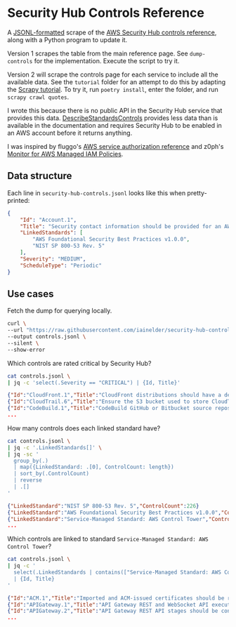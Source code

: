 # Security Hub Controls Reference

A [JSONL-formatted](https://jsonlines.org/) scrape of the [AWS Security Hub controls reference](https://docs.aws.amazon.com/securityhub/latest/userguide/securityhub-controls-reference.html), along with a Python program to update it.

Version 1 scrapes the table from the main reference page. See `dump-controls` for the implementation. Execute the script to try it.

Version 2 will scrape the controls page for each service to include all the available data. See the `tutorial` folder for an attempt to do this by adapting the [Scrapy tutorial](https://docs.scrapy.org/en/latest/intro/tutorial.html). To try it, run `poetry install`, enter the folder, and run `scrapy crawl quotes`.

I wrote this because there is no public API in the Security Hub service that provides this data. [DescribeStandardsControls](https://docs.aws.amazon.com/securityhub/1.0/APIReference/API_DescribeStandardsControls.html) provides less data than is available in the documentation and requires Security Hub to be enabled in an AWS account before it returns anything.

I was inspired by fluggo's [AWS service authorization reference](https://github.com/fluggo/aws-service-auth-reference) and z0ph's [Monitor for AWS Managed IAM Policies](https://github.com/zoph-io/MAMIP).

## Data structure

Each line in `security-hub-controls.jsonl` looks like this when pretty-printed:

```json
{
    "Id": "Account.1",
    "Title": "Security contact information should be provided for an AWS account",
    "LinkedStandards": [
        "AWS Foundational Security Best Practices v1.0.0",
        "NIST SP 800-53 Rev. 5"
    ],
    "Severity": "MEDIUM",
    "ScheduleType": "Periodic"
}
```

## Use cases

Fetch the dump for querying locally.

```bash
curl \
--url "https://raw.githubusercontent.com/iainelder/security-hub-controls/main/security-hub-controls.jsonl" \
--output controls.jsonl \
--silent \
--show-error
```

Which controls are rated critical by Security Hub?

```bash
cat controls.jsonl \
| jq -c 'select(.Severity == "CRITICAL") | {Id, Title}'
```

```json
{"Id":"CloudFront.1","Title":"CloudFront distributions should have a default root object configured"}
{"Id":"CloudTrail.6","Title":"Ensure the S3 bucket used to store CloudTrail logs is not publicly accessible"}
{"Id":"CodeBuild.1","Title":"CodeBuild GitHub or Bitbucket source repository URLs should use OAuth"}
...
```

How many controls does each linked standard have?

```bash
cat controls.jsonl \
| jq -c '.LinkedStandards[]' \
| jq -sc '
  group_by(.)
  | map({LinkedStandard: .[0], ControlCount: length})
  | sort_by(.ControlCount)
  | reverse
  | .[]
'
```

```json
{"LinkedStandard":"NIST SP 800-53 Rev. 5","ControlCount":226}
{"LinkedStandard":"AWS Foundational Security Best Practices v1.0.0","ControlCount":207}
{"LinkedStandard":"Service-Managed Standard: AWS Control Tower","ControlCount":163}
...
```

Which controls are linked to standard `Service-Managed Standard: AWS Control Tower`?

```bash
cat controls.jsonl \
| jq -c '
  select(.LinkedStandards | contains(["Service-Managed Standard: AWS Control Tower"]))
  | {Id, Title}
'
```

```json
{"Id":"ACM.1","Title":"Imported and ACM-issued certificates should be renewed after a specified time period"}
{"Id":"APIGateway.1","Title":"API Gateway REST and WebSocket API execution logging should be enabled"}
{"Id":"APIGateway.2","Title":"API Gateway REST API stages should be configured to use SSL certificates for backend authentication"}
...
```
